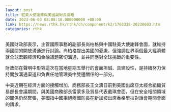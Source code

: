 ```yaml
---
layout: post
title: 駐美大使謝鋒與美國副財長會晤
date: 2023-06-03 08:08:18.000000000 +08:00
link: https://news.rthk.hk/rthk/ch/component/k2/1703338-20230603.htm
categories: rthk
---
```


美國財政部表示，主管國際事務的副部長尚柏格與中國駐美大使謝鋒會面，就維持兩國間的開放溝通進行討論。尚柏格提出美國的憂慮，但強調世界兩個最大經濟體就全球宏觀經濟和金融議題密切溝通，並共同應對全球挑戰的重要性。

財政部在聲明中形容這次在當地星期五舉行的會面坦誠、具建設性，是持續努力保持開放溝通渠道和負責任地管理美中雙邊關係的一部分。

中美近期在經濟方面的接觸增加，商務部長王文濤日前到美國出席亞太經合組織貿易部長會議期間，與美國商務部長雷蒙多及貿易代表戴琪會面，但在安全相關領域的關係仍然緊張，美國指中國拒絕兩國防長在新加坡出席香格里拉對話會期間會面的請求。
